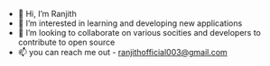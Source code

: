 - 👋 Hi, I’m Ranjith
- 👀 I’m interested in learning and developing new applications
- 💞️ I’m looking to collaborate on various socities and developers to contribute to open source
- 📫 you can reach me out - ranjithofficial003@gmail.com

<!---
Ranjith16-prog/Ranjith16-prog is a ✨ special ✨ repository because its `README.md` (this file) appears on your GitHub profile.
You can click the Preview link to take a look at your changes.
--->
